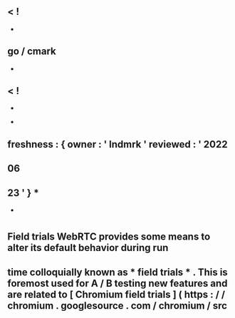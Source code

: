 <
!
-
-
go
/
cmark
-
-
>
<
!
-
-
*
freshness
:
{
owner
:
'
lndmrk
'
reviewed
:
'
2022
-
06
-
23
'
}
*
-
-
>
#
Field
trials
WebRTC
provides
some
means
to
alter
its
default
behavior
during
run
-
time
colloquially
known
as
*
field
trials
*
.
This
is
foremost
used
for
A
/
B
testing
new
features
and
are
related
to
[
Chromium
field
trials
]
(
https
:
/
/
chromium
.
googlesource
.
com
/
chromium
/
src
/
+
/
main
/
testing
/
variations
/
README
.
md
)
to
facilitate
interoperability
.
A
field
trial
consist
of
a
key
-
value
pair
of
strings
.
By
convention
the
field
trial
key
is
prefixed
with
WebRTC
-
and
each
word
is
capitalized
without
spaces
.
Sometimes
the
key
is
further
subdivided
into
a
category
for
example
WebRTC
-
MyCategory
-
MyExperiment
.
The
field
trial
value
is
an
opaque
string
and
it
is
up
to
the
author
to
define
what
it
represents
.
There
are
[
helper
functions
]
(
https
:
/
/
webrtc
.
googlesource
.
com
/
src
/
+
/
refs
/
heads
/
main
/
api
/
field_trials_view
.
h
)
to
use
a
field
trial
as
a
boolean
with
the
string
Enabled
representing
true
and
Disabled
representing
false
.
You
can
also
use
[
field
trial
parameters
]
(
https
:
/
/
webrtc
.
googlesource
.
com
/
src
/
+
/
refs
/
heads
/
main
/
rtc_base
/
experiments
/
field_trial_parser
.
h
)
if
you
wish
to
encode
more
elaborate
data
types
.
The
set
of
field
trials
can
be
instantiated
from
a
single
string
with
the
format
<
key
-
1
>
/
<
value
-
1
>
/
<
key
-
2
>
/
<
value
-
2
>
/
.
Note
the
final
/
at
the
end
!
In
Chromium
you
can
launch
with
the
-
-
force
-
fieldtrials
flag
to
instantiate
field
trials
this
way
for
example
:
-
-
force
-
fieldtrials
=
"
WebRTC
-
Foo
/
Enabled
/
WebRTC
-
Bar
/
Disabled
/
"
#
#
Policy
The
policy
for
field
trials
is
:
-
A
field
trial
should
only
be
used
to
test
out
new
code
or
parameters
for
a
limited
time
period
.
It
should
not
be
used
for
configuring
persistent
behavior
.
-
The
field
trial
must
have
an
end
date
.
The
end
date
may
be
pushed
back
if
necessary
but
should
not
be
pushed
back
indefinitely
.
-
A
field
trial
must
be
associated
with
a
bug
that
-
reserves
the
field
trial
key
-
is
open
and
-
is
assigned
to
an
owner
.
#
#
Creating
a
field
trial
Before
creating
a
new
field
trial
make
sure
to
read
the
[
policy
]
(
#
policy
)
.
Either
create
a
new
or
reuse
an
existing
bug
and
make
it
is
open
and
assigned
to
the
correct
owner
.
Take
note
of
the
bug
ID
.
Next
decide
how
long
you
need
the
field
trial
to
last
.
It
should
be
rare
to
have
field
trials
lasting
more
than
12
months
.
Using
this
information
add
a
new
entry
to
ACTIVE_FIELD_TRIALS
in
experiments
/
field_trials
.
py
.
You
may
not
add
new
items
to
POLICY_EXEMPT_FIELD_TRIALS
since
it
is
reserved
for
field
trials
that
were
created
before
the
policy
was
in
place
.
#
#
Removing
a
field
trial
Any
field
trial
that
has
expired
or
otherwise
is
not
needed
anymore
may
be
removed
by
following
these
steps
:
-
Remove
all
references
from
the
code
base
.
You
can
find
these
by
e
.
g
.
grepping
for
the
field
trial
key
.
-
Clean
up
potential
glue
code
that
might
have
been
added
.
-
Remove
the
field
trial
from
ACTIVE_FIELD_TRIALS
in
experiments
/
field_trials
.
py
.
-
If
all
work
is
finished
also
close
the
associated
bug
.
